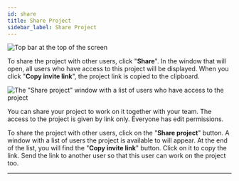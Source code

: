```yaml
---
id: share
title: Share Project
sidebar_label: Share Project
---
```


![Top bar at the top of the screen](/scr/topbar-share.png)

To share the project with other users, click "**Share**". In the window that will open, all users who have access to this project will be displayed. When you click "**Copy invite link**", the project link is copied to the clipboard.

![The "Share project" window with a list of users who have access to the project](/scr/topbar-share-list.png)

You can share your project to work on it together with your team. The access to the project is given by link only. Everyone has edit permissions.

To share the project with other users, click on the "**Share project**" button. A window with a list of users the project is available to will appear. At the end of the list, you will find the "**Copy invite link**" button. Click on it to copy the link. Send the link to another user so that this user can work on the project too.

---
